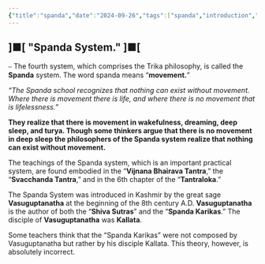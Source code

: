 ```yaml
---
{"title":"spanda","date":"2024-09-26","tags":["spanda","introduction","articles"],"publish":true,"path":"Introduction/spanda/spanda.md","permalink":"/introduction/spanda/spanda/","PassFrontmatter":true}
---
```



## ]■[ "Spanda System." ]■[

⎯ The fourth system, which comprises the Trika philosophy, is called the **Spanda** system. The word spanda means “**movement.**”

*“The Spanda school recognizes that nothing can exist without movement. Where there is movement there is life, and where there is no movement that is lifelessness.”*

**They realize that there is movement in wakefulness, dreaming, deep sleep, and turya. Though some thinkers argue that there is no movement in deep sleep the philosophers of the Spanda system realize that nothing can exist without movement.**

The teachings of the Spanda system, which is an important practical system, are found embodied in the “**Vijnana Bhairava Tantra**,” the “**Svacchanda Tantra**,” and in the 6th chapter of the “**Tantraloka**.”

The Spanda System was introduced in Kashmir by the great sage **Vasuguptanatha** at the beginning of the 8th century A.D. **Vasuguptanatha** is the author of both the “**Shiva Sutras**” and the “**Spanda Karikas**.” The disciple of **Vasuguptanatha** was **Kallata**.

Some teachers think that the “Spanda Karikas” were not composed by Vasuguptanatha but rather by his disciple Kallata. This theory, however, is absolutely incorrect.
